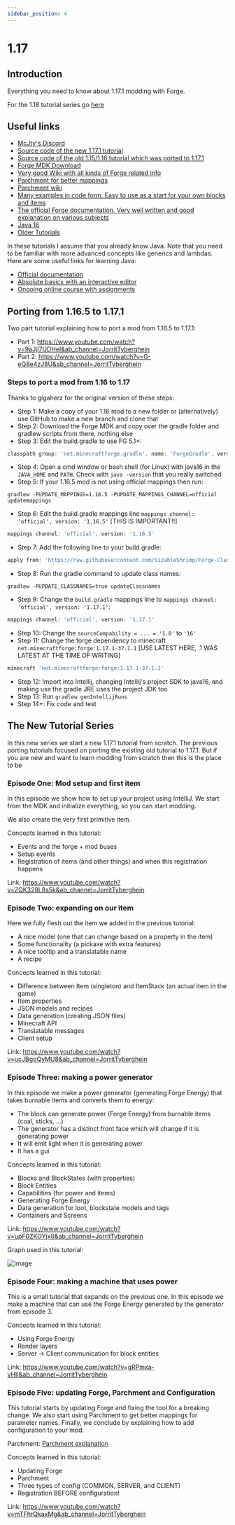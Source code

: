```yaml
---
sidebar_position: 4
---
```


# 1.17

## Introduction

Everything you need to know about 1.17.1 modding with Forge.

For the 1.18 tutorial series go [here](../1.18/1.18.md)

## Useful links

* [McJty's Discord](https://discord.gg/knAXM4G)
* [Source code of the new 1.17.1 tutorial](https://github.com/McJty/YouTubeTutorial17)
* [Source code of the old 1.15/1.16 tutorial which was ported to 1.17.1](https://github.com/McJty/YouTubeModding14/tree/1.17)
* [Forge MDK Download](https://files.minecraftforge.net/net/minecraftforge/forge/)
* [Very good Wiki with all kinds of Forge related info](https://forge.gemwire.uk/wiki/Main_Page)
* [Parchment for better mappings](https://github.com/ParchmentMC/Librarian/blob/dev/docs/FORGEGRADLE.md)
* [Parchment wiki](https://github.com/ParchmentMC/Parchment/wiki/Getting-Started)
* [Many examples in code form. Easy to use as a start for your own blocks and items](https://github.com/TheGreyGhost/MinecraftByExample)
* [The official Forge documentation. Very well written and good explanation on various subjects](http://mcforge.readthedocs.org/en/latest/)
* [Java 16](https://adoptopenjdk.net/)
* [Older Tutorials](../1.14-1.15-1.16/1.14-1.15-1.16.md)

In these tutorials I assume that you already know Java.
Note that you need to be familiar with more advanced concepts like generics and lambdas.
Here are some useful links for learning Java:

* [Official documentation](https://docs.oracle.com/javase/tutorial/)
* [Absolute basics with an interactive editor](https://www.codecademy.com/learn/learn-java)
* [Ongoing online course with assignments](https://java-programming.mooc.fi/)

## Porting from 1.16.5 to 1.17.1

Two part tutorial explaining how to port a mod from 1.16.5 to 1.17.1:

* Part 1: https://www.youtube.com/watch?v=9aJjI7UDHeI&ab_channel=JorritTyberghein
* Part 2: https://www.youtube.com/watch?v=G-eQ8e4zJ8U&ab_channel=JorritTyberghein

### Steps to port a mod from 1.16 to 1.17

Thanks to gigaherz for the original version of these steps:

* Step 1: Make a copy of your 1.16 mod to a new folder or (alternatively) use GitHub to make a new branch and clone that
* Step 2: Download the Forge MDK and copy over the gradle folder and gradlew scripts from there, nothing else
* Step 3: Edit the build.gradle to use FG 5.1+:

```gradle title="build.gradle"
classpath group: 'net.minecraftforge.gradle', name: 'ForgeGradle', version: '5.1.+', changing: true
```

* Step 4: Open a cmd window or bash shell (for Linux) with java16 in the `JAVA_HOME` and `PATH`. Check with `java -version` that you really switched
* Step 5: If your 1.16.5 mod is not using official mappings then run:

```shell
gradlew -PUPDATE_MAPPINGS=1.16.5 -PUPDATE_MAPPINGS_CHANNEL=official updatemappings
```

* Step 6: Edit the build.gradle mappings line `mappings channel: 'official', version: '1.16.5'` [THIS IS IMPORTANT!!]

```gradle title="build.gradle"
mappings channel: 'official', version: '1.16.5'
```

* Step 7: Add the following line to your build.gradle:

```gradle title="build.gradle"
apply from: 'https://raw.githubusercontent.com/SizableShrimp/Forge-Class-Remapper/main/classremapper.gradle'
```

* Step 8: Run the gradle command to update class names:

```shell
gradlew -PUPDATE_CLASSNAMES=true updateClassnames
```

* Step 9: Change the `build.gradle` mappings line to `mappings channel: 'official', version: '1.17.1'`:

```gradle title="build.gradle"
mappings channel: 'official', version: '1.17.1'
```

* Step 10: Change the `sourceCompability = ... = '1.8'`  to `'16'`
* Step 11: Change the forge dependency to minecraft `net.minecraftforge:forge:1.17.1-37.1.1` [USE LATEST HERE, .1 WAS LATEST AT THE TIME OF WRITING]

```gradle title="build.gradle"
minecraft 'net.minecraftforge:forge:1.17.1-37.1.1'
```

* Step 12: Import into Intellij, changing Intellij's project SDK to java16, and making use the gradle JRE uses the project JDK too
* Step 13: Run `gradlew genIntellijRuns`
* Step 14+: Fix code and test

## The New Tutorial Series

In this new series we start a new 1.17.1 tutorial from scratch.
The previous porting tutorials focused on porting the existing old tutorial to 1.17.1.
But if you are new and want to learn modding from scratch then this is the place to be

### Episode One: Mod setup and first item

In this episode we show how to set up your project using IntelliJ.
We start from the MDK and initialize everything, so you can start modding.

We also create the very first primitive item.

Concepts learned in this tutorial:

* Events and the forge + mod buses
* Setup events
* Registration of items (and other things) and when this registration happens

Link: https://www.youtube.com/watch?v=ZQK328L8s5k&ab_channel=JorritTyberghein

### Episode Two: expanding on our item

Here we fully flesh out the item we added in the previous tutorial:

* A nice model (one that can change based on a property in the item)
* Some functionality (a pickaxe with extra features)
* A nice tooltip and a translatable name
* A recipe

Concepts learned in this tutorial:

* Difference between Item (singleton) and ItemStack (an actual item in the game)
* Item properties
* JSON models and recipes
* Data generation (creating JSON files)
* Minecraft API
* Translatable messages
* Client setup

Link: https://www.youtube.com/watch?v=ucJBgoQyMU8&ab_channel=JorritTyberghein

### Episode Three: making a power generator

In this episode we make a power generator (generating Forge Energy) that takes burnable items and converts them to energy:

* The block can generate power (Forge Energy) from burnable items (coal, sticks, ...)
* The generator has a distinct front face which will change if it is generating power
* It will emit light when it is generating power
* It has a gui

Concepts learned in this tutorial:

* Blocks and BlockStates (with properties)
* Block Entities
* Capabilities (for power and items)
* Generating Forge Energy
* Data generation for loot, blockstate models and tags
* Containers and Screens

Link: https://www.youtube.com/watch?v=upF0ZKOYjx0&ab_channel=JorritTyberghein

Graph used in this tutorial:

![image](https://i.imgur.com/S1EQwrm.png)

### Episode Four: making a machine that uses power

This is a small tutorial that expands on the previous one.
In this episode we make a machine that can use the Forge Energy generated by the generator from episode 3.

Concepts learned in this tutorial:

* Using Forge Energy
* Render layers
* Server -> Client communication for block entities

Link: https://www.youtube.com/watch?v=gRPmxa-vHII&ab_channel=JorritTyberghein

### Episode Five: updating Forge, Parchment and Configuration

This tutorial starts by updating Forge and fixing the tool for a breaking change.
We also start using Parchment to get better mappings for parameter names.
Finally, we conclude by explaining how to add configuration to your mod.

Parchment: [Parchment explanation](https://github.com/ParchmentMC/Librarian/blob/dev/docs/FORGEGRADLE.md)

Concepts learned in this tutorial:

* Updating Forge
* Parchment
* Three types of config (COMMON, SERVER, and CLIENT)
* Registration BEFORE configuration!

Link: https://www.youtube.com/watch?v=mTFhrQkaxMg&ab_channel=JorritTyberghein
